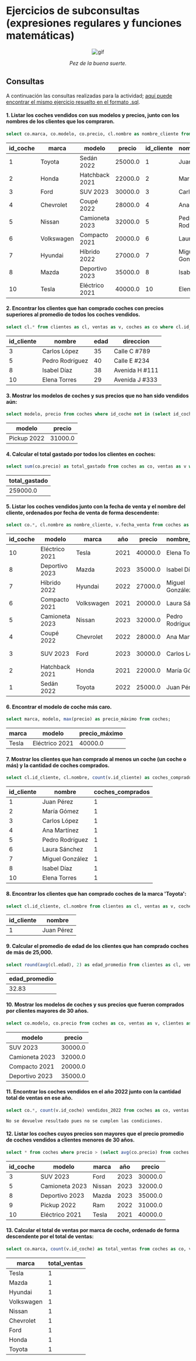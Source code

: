 # Ejercicios de subconsultas (expresiones regulares y funciones matemáticas)

<div align=center>
    
![gif](https://www.gifmaniacos.es/wp-content/uploads/2019/04/peces-gif-gifmaniacos.es-15.gif)

*Pez de la buena suerte.*

</div>

## Consultas

A continuación las consultas realizadas para la actividad; [aquí puede encontrar el mismo ejercicio resuelto en el formato .sql](consultas-bbdd.sql).

#### 1. Listar los coches vendidos con sus modelos y precios, junto con los nombres de los clientes que los compraron.

```sql
select co.marca, co.modelo, co.precio, cl.nombre as nombre_cliente from coches as co, clientes as cl, ventas as v where co.id_coche = v.id_coche and cl.id_cliente = v.id_cliente;
```
| id_coche |   marca    |     modelo     | precio  | id_cliente | nombre_cliente  |
|----------|------------|----------------|---------|------------|-----------------|
| 1        | Toyota     | Sedán 2022     | 25000.0 | 1          | Juan Pérez      |
| 2        | Honda      | Hatchback 2021 | 22000.0 | 2          | María Gómez     |
| 3        | Ford       | SUV 2023       | 30000.0 | 3          | Carlos López    |
| 4        | Chevrolet  | Coupé 2022     | 28000.0 | 4          | Ana Martínez    |
| 5        | Nissan     | Camioneta 2023 | 32000.0 | 5          | Pedro Rodríguez |
| 6        | Volkswagen | Compacto 2021  | 20000.0 | 6          | Laura Sánchez   |
| 7        | Hyundai    | Híbrido 2022   | 27000.0 | 7          | Miguel González |
| 8        | Mazda      | Deportivo 2023 | 35000.0 | 8          | Isabel Díaz     |
| 10       | Tesla      | Eléctrico 2021 | 40000.0 | 10         | Elena Torres    |

#### 2. Encontrar los clientes que han comprado coches con precios superiores al promedio de todos los coches vendidos.

```sql
select cl.* from clientes as cl, ventas as v, coches as co where cl.id_cliente = v.id_cliente and co.id_coche = v.id_coche and co.precio > (select avg(precio) from coches);
```
| id_cliente |     nombre      | edad |   direccion    |
|------------|-----------------|------|----------------|
| 3          | Carlos López    | 35   | Calle C #789   |
| 5          | Pedro Rodríguez | 40   | Calle E #234   |
| 8          | Isabel Díaz     | 38   | Avenida H #111 |
| 10         | Elena Torres    | 29   | Avenida J #333 |


#### 3. Mostrar los modelos de coches y sus precios que no han sido vendidos aún:

```sql
select modelo, precio from coches where id_coche not in (select id_coche from ventas); 
```
|   modelo    | precio  |
|-------------|---------|
| Pickup 2022 | 31000.0 |


#### 4. Calcular el total gastado por todos los clientes en coches:

```sql
select sum(co.precio) as total_gastado from coches as co, ventas as v where co.id_coche = v.id_coche;
```
| total_gastado |
|---------------|
| 259000.0      |

#### 5. Listar los coches vendidos junto con la fecha de venta y el nombre del cliente, ordenados por fecha de venta de forma descendente:

```sql
select co.*, cl.nombre as nombre_cliente, v.fecha_venta from coches as co, clientes as cl, ventas as v where co.id_coche = v.id_coche and cl.id_cliente = v.id_cliente order by fecha_venta desc;
```
| id_coche |     modelo     |   marca    | año  | precio  | nombre_cliente  | fecha_venta |
|----------|----------------|------------|------|---------|-----------------|-------------|
| 10       | Eléctrico 2021 | Tesla      | 2021 | 40000.0 | Elena Torres    | 2023-10-05  |
| 8        | Deportivo 2023 | Mazda      | 2023 | 35000.0 | Isabel Díaz     | 2023-08-25  |
| 7        | Híbrido 2022   | Hyundai    | 2022 | 27000.0 | Miguel González | 2023-07-20  |
| 6        | Compacto 2021  | Volkswagen | 2021 | 20000.0 | Laura Sánchez   | 2023-06-15  |
| 5        | Camioneta 2023 | Nissan     | 2023 | 32000.0 | Pedro Rodríguez | 2023-05-05  |
| 4        | Coupé 2022     | Chevrolet  | 2022 | 28000.0 | Ana Martínez    | 2023-04-10  |
| 3        | SUV 2023       | Ford       | 2023 | 30000.0 | Carlos López    | 2023-03-25  |
| 2        | Hatchback 2021 | Honda      | 2021 | 22000.0 | María Gómez     | 2023-02-20  |
| 1        | Sedán 2022     | Toyota     | 2022 | 25000.0 | Juan Pérez      | 2023-01-15  |


#### 6. Encontrar el modelo de coche más caro.

```sql
select marca, modelo, max(precio) as precio_máximo from coches;
```
| marca |     modelo     | precio_máximo |
|-------|----------------|---------------|
| Tesla | Eléctrico 2021 | 40000.0       |

#### 7. Mostrar los clientes que han comprado al menos un coche (un coche o más) y la cantidad de coches comprados.

```sql
select cl.id_cliente, cl.nombre, count(v.id_cliente) as coches_comprados from clientes as cl, ventas as v where cl.id_cliente = v.id_cliente group by cl.id_cliente;
```
| id_cliente |     nombre      | coches_comprados |
|------------|-----------------|------------------|
| 1          | Juan Pérez      | 1                |
| 2          | María Gómez     | 1                |
| 3          | Carlos López    | 1                |
| 4          | Ana Martínez    | 1                |
| 5          | Pedro Rodríguez | 1                |
| 6          | Laura Sánchez   | 1                |
| 7          | Miguel González | 1                |
| 8          | Isabel Díaz     | 1                |
| 10         | Elena Torres    | 1                |


#### 8. Encontrar los clientes que han comprado coches de la marca 'Toyota':

```sql
select cl.id_cliente, cl.nombre from clientes as cl, ventas as v, coches as co where cl.id_cliente = v.id_cliente and co.id_coche = v.id_coche and co.marca = 'Toyota';
```
| id_cliente |   nombre   |
|------------|------------|
| 1          | Juan Pérez |


#### 9. Calcular el promedio de edad de los clientes que han comprado coches de más de 25,000.

```sql
select round(avg(cl.edad), 2) as edad_promedio from clientes as cl, ventas as v, coches as co where cl.id_cliente = v.id_cliente and co.id_coche = v.id_coche and co.precio > 25000;
```
| edad_promedio |
|---------------|
| 32.83         |


#### 10. Mostrar los modelos de coches y sus precios que fueron comprados por clientes mayores de 30 años.

```sql
select co.modelo, co.precio from coches as co, ventas as v, clientes as cl where co.id_coche = v.id_coche and cl.id_cliente = v.id_cliente and cl.edad > 30;
```
|     modelo     | precio  |
|----------------|---------|
| SUV 2023       | 30000.0 |
| Camioneta 2023 | 32000.0 |
| Compacto 2021  | 20000.0 |
| Deportivo 2023 | 35000.0 |


#### 11. Encontrar los coches vendidos en el año 2022 junto con la cantidad total de ventas en ese año.

```sql
select co.*, count(v.id_coche) vendidos_2022 from coches as co, ventas as v where co.id_coche = v.id_coche and v.fecha_venta regexp '2022-' group by co.id_coche;
```
    No se devuelve resultado pues no se cumplen las condiciones.


#### 12. Listar los coches cuyos precios son mayores que el precio promedio de coches vendidos a clientes menores de 30 años.

```sql
select * from coches where precio > (select avg(co.precio) from coches as co, ventas as v, clientes as cl where co.id_coche = v.id_coche and cl.id_cliente = v.id_cliente and cl.edad < 30);
```
| id_coche |     modelo     | marca  | año  | precio  |
|----------|----------------|--------|------|---------|
| 3        | SUV 2023       | Ford   | 2023 | 30000.0 |
| 5        | Camioneta 2023 | Nissan | 2023 | 32000.0 |
| 8        | Deportivo 2023 | Mazda  | 2023 | 35000.0 |
| 9        | Pickup 2022    | Ram    | 2022 | 31000.0 |
| 10       | Eléctrico 2021 | Tesla  | 2021 | 40000.0 |


#### 13. Calcular el total de ventas por marca de coche, ordenado de forma descendente por el total de ventas:

```sql
select co.marca, count(v.id_coche) as total_ventas from coches as co, ventas as v where v.id_coche = co.id_coche group by v.id_coche order by total_ventas desc;
```
|   marca    | total_ventas |
|------------|--------------|
| Tesla      | 1            |
| Mazda      | 1            |
| Hyundai    | 1            |
| Volkswagen | 1            |
| Nissan     | 1            |
| Chevrolet  | 1            |
| Ford       | 1            |
| Honda      | 1            |
| Toyota     | 1            |
